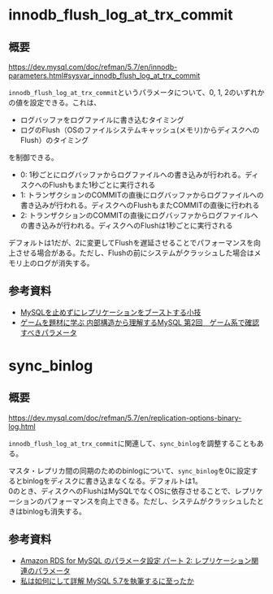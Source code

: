 # innodb_flush_log_at_trx_commit

## 概要

https://dev.mysql.com/doc/refman/5.7/en/innodb-parameters.html#sysvar_innodb_flush_log_at_trx_commit

`innodb_flush_log_at_trx_commit`というパラメータについて、0, 1, 2のいずれかの値を設定できる。これは、

- ログバッファをログファイルに書き込むタイミング
- ログのFlush（OSのファイルシステムキャッシュ(メモリ)からディスクへのFlush）のタイミング

を制御できる。

- 0: 1秒ごとにログバッファからログファイルへの書き込みが行われる。ディスクへのFlushもまた1秒ごとに実行される
- 1: トランザクションのCOMMITの直後にログバッファからログファイルへの書き込みが行われる。ディスクへのFlushもまたCOMMITの直後に行われる
- 2: トランザクションのCOMMITの直後にログバッファからログファイルへの書き込みが行われる。ディスクへのFlushは1秒ごとに実行される

デフォルトは1だが、2に変更してFlushを遅延させることでパフォーマンスを向上させる場合がある。ただし、Flushの前にシステムがクラッシュした場合はメモリ上のログが消失する。

## 参考資料

- [MySQLを止めずにレプリケーションをブーストする小技](https://mita2db.hateblo.jp/entry/2020/07/18/142220)
- [ゲームを題材に学ぶ 内部構造から理解するMySQL 第2回　ゲーム系で確認すべきパラメータ](https://gihyo.jp/dev/serial/01/game_mysql/0002)

# sync_binlog

## 概要

https://dev.mysql.com/doc/refman/5.7/en/replication-options-binary-log.html

`innodb_flush_log_at_trx_commit`に関連して、`sync_binlog`を調整することもある。

マスタ・レプリカ間の同期のためのbinlogについて、`sync_binlog`を0に設定するとbinlogをディスクに書き込まなくなる。デフォルトは1。  
0のとき、ディスクへのFlushはMySQLでなくOSに依存させることで、レプリケーションのパフォーマンスを向上できる。ただし、システムがクラッシュしたときはbinlogも消失する。

## 参考資料

- [Amazon RDS for MySQL のパラメータ設定 パート 2: レプリケーション関連のパラメータ](https://aws.amazon.com/jp/blogs/news/best-practices-for-configuring-parameters-for-amazon-rds-for-mysql-part-2-parameters-related-to-replication/)
- [私は如何にして詳解 MySQL 5.7を執筆するに至ったか](http://nippondanji.blogspot.com/2016/10/mysql-57.html)
